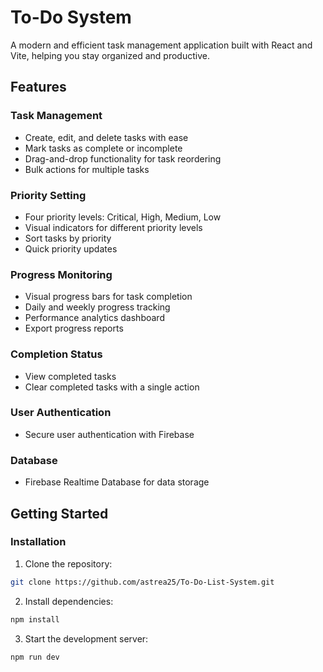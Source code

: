 # To-Do System

A modern and efficient task management application built with React and Vite, helping you stay organized and productive.

## Features

### Task Management
- Create, edit, and delete tasks with ease
- Mark tasks as complete or incomplete
- Drag-and-drop functionality for task reordering
- Bulk actions for multiple tasks

### Priority Setting
- Four priority levels: Critical, High, Medium, Low
- Visual indicators for different priority levels
- Sort tasks by priority
- Quick priority updates

### Progress Monitoring
- Visual progress bars for task completion
- Daily and weekly progress tracking
- Performance analytics dashboard
- Export progress reports

### Completion Status
- View completed tasks
- Clear completed tasks with a single action

### User Authentication
- Secure user authentication with Firebase

### Database
- Firebase Realtime Database for data storage

## Getting Started

### Installation

1. Clone the repository:
```bash
git clone https://github.com/astrea25/To-Do-List-System.git
```

2. Install dependencies:
```bash
npm install
```

3. Start the development server:
```bash
npm run dev
```

